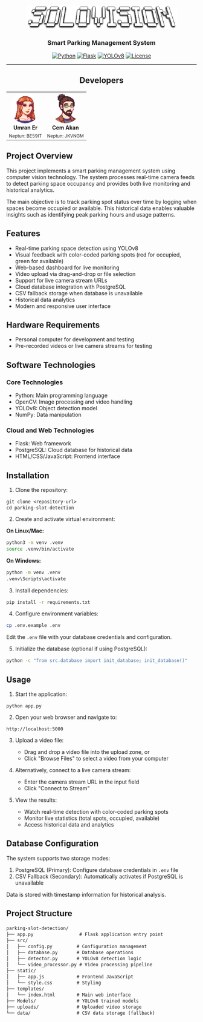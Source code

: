 <div align="center">
  <img src="static/logo.png" alt="SoloVision Logo" width="400"/>

  ### Smart Parking Management System
  
  [![Python](https://img.shields.io/badge/Python-3.8+-blue.svg)](https://www.python.org)
  [![Flask](https://img.shields.io/badge/Flask-3.0-green.svg)](https://flask.palletsprojects.com)
  [![YOLOv8](https://img.shields.io/badge/YOLOv8-Ultralytics-orange.svg)](https://github.com/ultralytics/ultralytics)
  [![License](https://img.shields.io/badge/License-MIT-yellow.svg)](LICENSE)
</div>

---

<div align="center">

## Developers

<table>
  <tr>
    <td align="center">
      <img src="static/developers/umran_thumb.png" width="80" style="border-radius: 50%;"/><br />
      <b>Umran Er</b><br />
      <sub>Neptun: BE59IT</sub>
    </td>
    <td align="center">
      <img src="static/developers/cem_thumb.png" width="80" style="border-radius: 50%;"/><br />
      <b>Cem Akan</b><br />
      <sub>Neptun: JKVNGM</sub>
    </td>
  </tr>
</table>

</div>

## Project Overview

This project implements a smart parking management system using computer vision technology. The system processes real-time camera feeds to detect parking space occupancy and provides both live monitoring and historical analytics.

The main objective is to track parking spot status over time by logging when spaces become occupied or available. This historical data enables valuable insights such as identifying peak parking hours and usage patterns.

## Features

- Real-time parking space detection using YOLOv8
- Visual feedback with color-coded parking spots (red for occupied, green for available)
- Web-based dashboard for live monitoring
- Video upload via drag-and-drop or file selection
- Support for live camera stream URLs
- Cloud database integration with PostgreSQL
- CSV fallback storage when database is unavailable
- Historical data analytics
- Modern and responsive user interface

## Hardware Requirements

- Personal computer for development and testing
- Pre-recorded videos or live camera streams for testing

## Software Technologies

### Core Technologies

- Python: Main programming language
- OpenCV: Image processing and video handling
- YOLOv8: Object detection model
- NumPy: Data manipulation

### Cloud and Web Technologies

- Flask: Web framework
- PostgreSQL: Cloud database for historical data
- HTML/CSS/JavaScript: Frontend interface

## Installation

1. Clone the repository:
```
git clone <repository-url>
cd parking-slot-detection
```

2. Create and activate virtual environment:

**On Linux/Mac:**
```bash
python3 -m venv .venv
source .venv/bin/activate
```

**On Windows:**
```cmd
python -m venv .venv
.venv\Scripts\activate
```

3. Install dependencies:
```bash
pip install -r requirements.txt
```

4. Configure environment variables:
```bash
cp .env.example .env
```
Edit the `.env` file with your database credentials and configuration.

5. Initialize the database (optional if using PostgreSQL):
```bash
python -c "from src.database import init_database; init_database()"
```

## Usage

1. Start the application:
```
python app.py
```

2. Open your web browser and navigate to:
```
http://localhost:5000
```

3. Upload a video file:
   - Drag and drop a video file into the upload zone, or
   - Click "Browse Files" to select a video from your computer

4. Alternatively, connect to a live camera stream:
   - Enter the camera stream URL in the input field
   - Click "Connect to Stream"

5. View the results:
   - Watch real-time detection with color-coded parking spots
   - Monitor live statistics (total spots, occupied, available)
   - Access historical data and analytics

## Database Configuration

The system supports two storage modes:

1. PostgreSQL (Primary): Configure database credentials in `.env` file
2. CSV Fallback (Secondary): Automatically activates if PostgreSQL is unavailable

Data is stored with timestamp information for historical analysis.

## Project Structure

```
parking-slot-detection/
├── app.py                 # Flask application entry point
├── src/
│   ├── config.py         # Configuration management
│   ├── database.py       # Database operations
│   ├── detector.py       # YOLOv8 detection logic
│   └── video_processor.py # Video processing pipeline
├── static/
│   ├── app.js            # Frontend JavaScript
│   └── style.css         # Styling
├── templates/
│   └── index.html        # Main web interface
├── Models/               # YOLOv8 trained models
├── uploads/              # Uploaded video storage
└── data/                 # CSV data storage (fallback)
```
